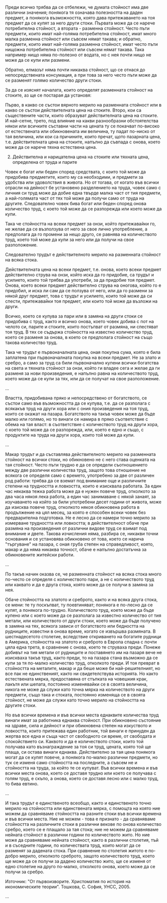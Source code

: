 Преди всичко трябва да се отбележи, че думата стойност има две различни значения; понякога тя означава полезността на даден предмет, а понякога възможността, която дава притежаването на тоя предмет да се купят за него други стоки. Първата може да се нарече потребителна стойност, а втората - разменна стойност. Често пъти предмети, които имат най-голяма потребителна стойност, имат много малка разменна стойност или съвсем нямат такава; и обратно, предмети, които имат най-голяма разменна стойност, имат често пъти нищожна потребителна стойност или съвсем нямат такава. Така например нищо няма по-полезно от водата, но с нея почти нищо не може да се купи или размени.

Обратно, елмазът няма почти никаква стойност, що се отнася до непосредствената консумация, а при това за него често пъти може да се разменят голямо количество други стоки.

За да се изяснят началата, които определят разменната стойност на стоките, аз ще се постарая да установя:

Първо, в какво се състои вярното мерило на разменната стойност или в какво се състои действителната цена на стоките. Второ, кои са съществените части, които образуват действителната цена на стоките. И най-сетне, трето, под влияние на какви разнообразни обстоятелства някои или всичките съставни части на цената ту се покачват по-високо от естествената или обикновената им величина, ту падат по-ниско от тая величина, или кои са причините, които пречат, щото пазарната цена, т.е. действителната цена на стоките, напълно да съвпада с онова, което може да се нарече тяхна естествена цена.

2. Действителна и нарицателна цена на стоките или тяхната цена, определена от труда и парите

Човек е богат или беден според средствата, с които той може да придобива предметите, които му са необходими, и предмети за удобства или удоволствия в живота. Но от тогава, от когато във всички отрасли на дейност бе установено разделението на труда, човек само с личния си труд може да добие една твърде малка част от тия предмети, а най-голямата част от тях той може да получи само от труда на другите. Следователно човек бива богат или беден според онова количество труд, с което той може да се разпорежда или което може да купи.

Така че стойността на всеки предмет за онзи, който притежавайки го, не желае да се възползува от него за свое лично употребление, а предполага да го промени за нещо друго, се равнява на количеството труд, което той може да купи за него или да получи на свое разположение.

Следователно трудът е действителното мерило на разменната стойност на всяка стока.

Действителната цена на всеки предмет, т.е. онова, което всеки предмет действително струва на онзи, който иска да го придобие, са трудът и усилието, които той трябва да употреби, за да придобие тоя предмет. Онова, което всеки предмет действително струва на оногова, който го е придобил, и иска ли сам да се ползува от него, или да го размени за някой друг предмет, това с трудът и усилието, които той може да си спести, притежавайки тоя предмет, или които той може да възложи на други.

Всичко, което се купува за пари или в замяна на други стоки се придобива с труд, както и всичко онова, което човек добива с пот на челото си, парите и стоките, които постъпват от размяна, ни спестяват тоя труд. В тях се съдържа стойността на известно количество труд, което се разменя за онова, в което се предполага стойност на също такова количество труд.

Така че трудът е първоначалната цена, оная покупна сума, която е била заплатена при първоначалната покупка на всеки предмет. Не за злато и сребро, а само за труд са били първоначално купени всички богатства на света и тяхната стойност за онзи, който ги владее сега и желае да ги разменя за нови произведения, е напълно равна на количеството труд, което може да се купи за тях, или да се получат на свое разположение.

...

Властта, придобивана пряко и непосредствено от богатството, се състои само във възможността да се купува, т.е. да се разполага с всякакъв труд на други хора или с ония произведения на тоя труд, които се окажат на пазара. Богатството на такъв човек може да бъде малко или голямо, но то винаги се намира в пряко съответствие с обема на тая власт: в съответствие с количеството труд на други хора, с което той може да се разпорежда, или, което е едно и също, с продуктите на труда на други хора, които той може да купи.

...

Макар трудът и да съставлява действителното мерило на разменната стойност на всички стоки, но обикновено не с него става оценката на тая стойност. Често пъти трудно е да се определи съотношението между две различни количества труд, защото това отношение не всякога се определя само с времето, употребено за две от различен род работи: трябва да се вземат под внимание още и различните степени на трудността и ловкостта, които е изисквала работата. За един час някаква тежка работа може да е нужен повече труд, отколкото за два часа някоя лека работа, а един час занимаване с някой занаят, за изучаването на който за били употребени десет години от живота, може да изисква повече труд, отколкото някоя обикновена работа в продължение на цял месец, за която е способен всеки човек без предварителна подготовка. Не е лесно да се намери точно мерило за измерване трудността или ловкостта; в действителност обаче при размяна на произведения от различни видове труд се взимат под внимание и двете. Такова изчисления няма, разбира се, никакви точни основания и се установява обикновено от това, което се нарича "търгуване" на пазара, с оная груба степен на справедливост, която, макар и да няма никаква точност, обаче е напълно достатъчна за обикновените житейски работи.

...

По такъв начин оказва се, че разменната стойност на всяка стока много по-често се определя с количеството пари, а не с количеството труд или каквато и да е друга стока, която може да се получи в замяна за нея.

Обаче стойността на златото и среброто, както и на всяка друга стока, се мени: те ту поскъпват, ту поевтиняват; понякога е по-лесно да се купят, а понякога по-трудно. Количеството труд, което може да бъде купено или с което може да се разполага за известно количество от тия метали, или количеството от други стоки, което може да бъде получено в замяна на тях, всякога зависи от богатството или бедността на рудниците, известни в онова време, когато се извършва размяната. В шестнадесетото столетие, вследствие откриването на богатите рудници в Америка, стойността на златото и среброто в Европа спадна с почти цяла една трета, в сравнение с онова, което те струваха преди. Понеже добивът на тия метали от рудниците и поставянето им на пазаря вече не изискваха такъв труд, както преди, то на пазара стана възможно да се купи за тя по-малко количество труд, отколкото преди. И тоя преврат в стойността на металите, макар и да беше може би най-решителният, но все пак не единственият, както ни свидетелствува историята. Но както естествената мярка, предоставяна от стъпката на човешкия крак, лакътя или шепата, постоянно изменявайки се в своята величина, никога не може да служи като точна мярка на количеството на други предмети, също така и стоката, постоянно изменяща се в своята стойност, не може да служи като точно мерило на стойността на другите стоки.

Но във всички времена и във всички места еднаквите количества труд винаги имат за работника еднаква стойност. При обикновено състояние на здраве, сила и дейност и при обикновена степен на изкуството и ловкостта, които притежава един работник, той винаги е принуден да жертва все една и съща част от свободното си време, от свободата и спокойствието си. Каквото и да е количеството стоки, които той получава като възнаграждение за тоя си труд, цената, която той ще плаща, си остава винаги еднаква. Действително за тая цена понякога могат да се купят повече, а понякога по-малко различни предмети, но тук се изменя само стойността на последните, а съвсем не и стойността на труда, за който те се купуват. Във всички времена и във всички места онова, което се доставя трудно или което се получава с голям труд, е скъпо, а онова, което се доставя лесно или с малко труд, то бива евтино.

...

И така трудът е единственото всеобщо, както и единственото точно мерило на стойността или единствената мярка, с помощта на която ние можем да сравняваме стойността на разните стоки във всички времена и във всички места. Ние не можем - това е признато - да сравняваме стойността на различните стоки в различни векове по онова количество сребро, което се е плащало за тая стока; ние не можем да сравняваме нейната стойност в различни години по количеството жито. Но ние може да сравняваме нейната стойност, както в различни столетия, тъй и в съседните години, по количествата труд, които могат да се разменят за дадената стока. При сравнение по столетия житото е по-добро мерило, отколкото среброто, защото количеството труд, което ще може да се получи за дадено количество жито, ще се изменя от едно столетие на друго по-малко, отколкото онова, което може да се получи за сребро.

Източник: "От първоизворите. Христоматия по история на икономическите теории". Тошкова, С. София, УНСС, 2005.

...


